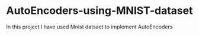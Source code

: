 # AutoEncoders-using-MNIST-dataset
In this project I have used Mnist datsaet to implement AutoEncoders

